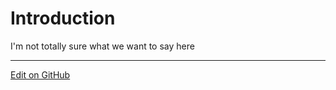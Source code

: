 # Introduction

I'm not totally sure what we want to say here

---
[Edit on GitHub](https://github.com/McCoyGroup/References/edit/gh-pages/McCoy%20Group%20Code%20Academy/GettingStarted/intro.md)